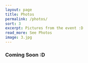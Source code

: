 ```yaml
---
layout: page
title: Photos
permalink: /photos/
sort: 3
excerpt: Pictures from the event :D
read_more: See Photos
image: 3.jpg
---
```


### Coming Soon :D